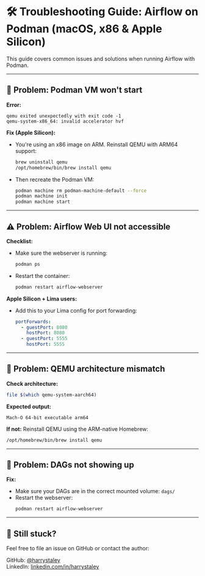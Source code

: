 # 🛠️ Troubleshooting Guide: Airflow on Podman (macOS, x86 & Apple Silicon)

This guide covers common issues and solutions when running Airflow with Podman.

---

## 🔄 Problem: Podman VM won't start

**Error:**
```
qemu exited unexpectedly with exit code -1
qemu-system-x86_64: invalid accelerator hvf
```

**Fix (Apple Silicon):**
- You're using an x86 image on ARM. Reinstall QEMU with ARM64 support:
  ```bash
  brew uninstall qemu
  /opt/homebrew/bin/brew install qemu
  ```
- Then recreate the Podman VM:
  ```bash
  podman machine rm podman-machine-default --force
  podman machine init
  podman machine start
  ```

---

## ⚠️ Problem: Airflow Web UI not accessible

**Checklist:**
- Make sure the webserver is running:
  ```bash
  podman ps
  ```
- Restart the container:
  ```bash
  podman restart airflow-webserver
  ```

**Apple Silicon + Lima users:**
- Add this to your Lima config for port forwarding:
  ```yaml
  portForwards:
    - guestPort: 8080
      hostPort: 8080
    - guestPort: 5555
      hostPort: 5555
  ```

---

## 🧩 Problem: QEMU architecture mismatch

**Check architecture:**
```bash
file $(which qemu-system-aarch64)
```

**Expected output:**
```
Mach-O 64-bit executable arm64
```

**If not:** Reinstall QEMU using the ARM-native Homebrew:
```bash
/opt/homebrew/bin/brew install qemu
```

---

## 🧪 Problem: DAGs not showing up

**Fix:**
- Make sure your DAGs are in the correct mounted volume: `dags/`
- Restart the webserver:
  ```bash
  podman restart airflow-webserver
  ```

---

## 📩 Still stuck?

Feel free to file an issue on GitHub or contact the author:

GitHub: [@harrystaley](https://github.com/harrystaley)  
LinkedIn: [linkedin.com/in/harrystaley](https://linkedin.com/in/harrystaley)
